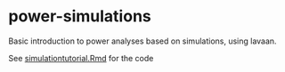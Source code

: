 # power-simulations

Basic introduction to power analyses based on simulations, using lavaan.

See [simulationtutorial.Rmd](simulationtutorial.Rmd) for the code
